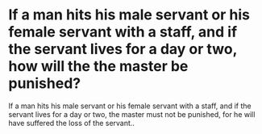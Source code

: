 # If a man hits his male servant or his female servant with a staff, and if the servant lives for a day or two, how will the the master be punished?

If a man hits his male servant or his female servant with a staff, and if the servant lives for a day or two, the master must not be punished, for he will have suffered the loss of the servant..
